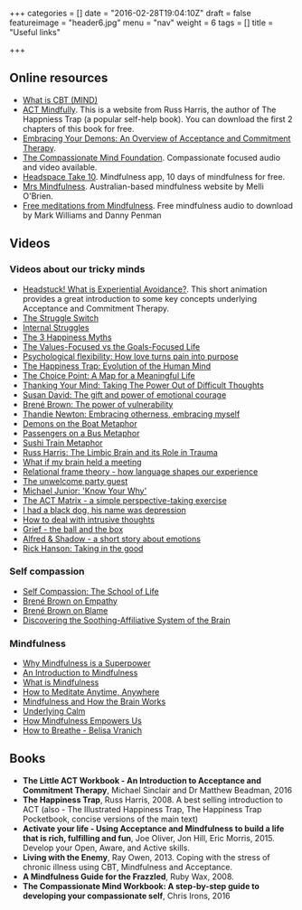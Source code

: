 +++
categories = []
date = "2016-02-28T19:04:10Z"
draft = false
featureimage = "header6.jpg"
menu = "nav"
weight = 6
tags = []
title = "Useful links"

+++

## Online resources

* [What is CBT 
(MIND)](http://www.mind.org.uk/information-support/drugs-and-treatments/cognitive-behavioural-therapy-cbt/#.VttCEFuLSVM)
* [ACT Mindfully](http://www.actmindfully.com.au/free_resources). This is a 
website from Russ Harris, the author of The Happniess Trap (a popular 
self-help book). You can download the first 2 chapters of this book
for free.
* [Embracing Your Demons: An Overview of Acceptance and Commitment Therapy](https://www.actmindfully.com.au/upimages/Dr_Russ_Harris_-_A_Non-technical_Overview_of_ACT.pdf).
* [The Compassionate Mind Foundation](https://compassionatemind.co.uk/).
Compassionate focused audio and video available.
* [Headspace Take 10](https://www.headspace.com). Mindfulness app, 10 days of 
mindfulness for free.
* [Mrs Mindfulness](https://mrsmindfulness.com/). Australian-based mindfulness 
website by Melli O'Brien.
* [Free meditations from
Mindfulness](http://franticworld.com/free-meditations-from-mindfulness/). Free
mindfulness audio to download by Mark Williams and Danny Penman

## Videos

### Videos about our tricky minds

* [Headstuck! What is Experiential 
Avoidance?](https://www.youtube.com/watch?v=C-ZuqeyxULM). This short animation 
provides a great introduction to some key concepts underlying Acceptance and 
Commitment Therapy.
* [The Struggle Switch](https://www.youtube.com/watch?v=rCp1l16GCXI)
* [Internal Struggles](https://www.youtube.com/watch?v=phbzSNsY8vc)
* [The 3 Happiness Myths](https://www.youtube.com/watch?v=93LFNtcR1Ok)
* [The Values-Focused vs the Goals-Focused 
Life](https://www.youtube.com/watch?v=eiPxLpYlw4I)
* [Psychological flexibility: How love turns pain into purpose](https://www.youtube.com/watch?v=o79_gmO5ppg)
* [The Happiness Trap: Evolution of the Human Mind](https://www.youtube.com/watch?v=kv6HkipQcfA)
* [The Choice Point: A Map for a Meaningful Life](https://www.youtube.com/watch?v=OV15x8LvwAQ)
* [Thanking Your Mind: Taking The Power Out of Difficult Thoughts](https://www.youtube.com/watch?v=206WtwEyqzg)
* [Susan David: The gift and power of emotional courage](https://www.ted.com/talks/susan_david_the_gift_and_power_of_emotional_courage)
* [Brené Brown: The power of vulnerability](https://www.ted.com/talks/brene_brown_on_vulnerability)
* [Thandie Newton: Embracing otherness, embracing myself](https://www.ted.com/talks/thandie_newton_embracing_otherness_embracing_myself)
* [Demons on the Boat Metaphor](https://www.youtube.com/watch?v=z-wyaP6xXwE)
* [Passengers on a Bus Metaphor](https://www.youtube.com/watch?v=Z29ptSuoWRc)
* [Sushi Train Metaphor](https://www.youtube.com/watch?v=tzUoXJVI0wo)
* [Russ Harris: The Limbic Brain and its Role in Trauma](https://www.youtube.com/watch?v=VExjWHx2R1E)
* [What if my brain held a meeting](https://www.youtube.com/watch?v=7N9r8nVogM8)
* [Relational frame theory - how language shapes our
  experience](https://www.youtube.com/watch?v=XvnEn1Y-gcQ)
* [The unwelcome party guest](https://www.youtube.com/watch?v=VYht-guymF4)
* [Michael Junior: 'Know Your Why'](https://www.youtube.com/watch?v=LZe5y2D60YU)
* [The ACT Matrix - a simple perspective-taking
  exercise](https://www.youtube.com/watch?v=cCCSpOtDPV0)
* [I had a black dog, his name was
  depression](https://www.youtube.com/watch?v=XiCrniLQGYc)
* [How to deal with intrusive
  thoughts](https://www.youtube.com/watch?v=laeYq51SYA0)
* [Grief - the ball and the box](https://www.youtube.com/watch?v=Ju3ZeFf4Vos)
* [Alfred & Shadow - a short story about
  emotions](https://www.youtube.com/watch?v=SJOjpprbfeE)
* [Rick Hanson: Taking in the
  good](https://www.youtube.com/watch?v=uPXOASa1shY)


### Self compassion

* [Self Compassion: The School of 
Life](https://www.youtube.com/watch?v=-kfUE41-JFw)
* [Brené Brown on Empathy](https://www.youtube.com/watch?v=1Evwgu369Jw)
* [Brené Brown on Blame](https://www.youtube.com/watch?v=RZWf2_2L2v8)
* [Discovering the Soothing-Affiliative System of the
  Brain](https://www.youtube.com/watch?v=UWE3V-v-QPU)

### Mindfulness

* [Why Mindfulness is a 
Superpower](https://www.youtube.com/watch?v=w6T02g5hnT4)
* [An Introduction to 
Mindfulness](http://mrsmindfulness.com/what-is-mindfulness/)
* [What is Mindfulness](https://www.youtube.com/watch?v=HmEo6RI4Wvs)
* [How to Meditate Anytime, 
Anywhere](https://www.youtube.com/watch?v=URL5xHCK1-I)
* [Mindfulness and How the Brain 
Works](https://www.youtube.com/watch?v=aNCB1MZDgQA)
* [Underlying Calm](https://www.youtube.com/watch?v=F0WYFXxhPGY)
* [How Mindfulness Empowers Us](https://www.youtube.com/watch?v=vzKryaN44ss)
* [How to Breathe - Belisa Vranich](https://www.youtube.com/watch?v=1sgb2cUqFiY)

## Books

* **The Little ACT Workbook - An Introduction to Acceptance and Commitment Therapy**, Michael
Sinclair and Dr Matthew Beadman, 2016
* **The Happiness Trap**, Russ Harris, 2008. A best selling introduction to ACT (also - The
Illustrated Happiness Trap, The Happiness Trap Pocketbook, concise versions of the main text)
* **Activate your life - Using Acceptance and Mindfulness to build a life that is rich, fulfilling and
fun**, Joe Oliver, Jon Hill, Eric Morris, 2015. Develop your Open, Aware, and Active skills.
* **Living with the Enemy**, Ray Owen, 2013. Coping with the stress of chronic illness using CBT,
Mindfulness and Acceptance.
* **A Mindfulness Guide for the Frazzled**, Ruby Wax, 2008.
* **The Compassionate Mind Workbook: A step-by-step guide to developing your 
compassionate self**, Chris Irons, 2016

